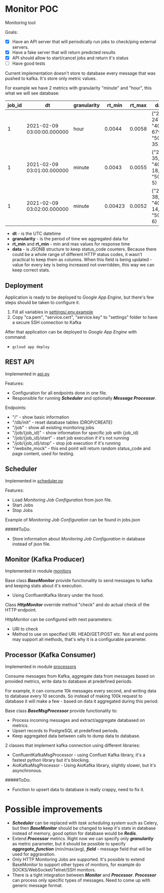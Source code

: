 # Monitor POC
Monitoring tool

Goals:
- [x] Have an API server that will periodically run jobs to check/ping external servers.
- [x] Have a fake server that will return predicted results
- [x] API should allow to start/cancel jobs and return it's status
- [ ] Have good tests

Current implementation doesn't store to database every message that was pushed to kafka.
It's store only metric values.

For example we have 2 metrics with granularity "minute" and "hour", this what we will see database: 

job_id | dt | granularity | rt_min | rt_max | data                              
-------|----|-------------|-------------------|-------------------|------------------------------------------------
1|2021-02-09 03:00:00.000000|hour|0.0044|0.0058|{"200": 2470, "404": 679, "500": 351}
1|2021-02-09 03:01:00.000000|minute|0.0043|0.0055|{"200": 35, "404": 18, "500": 5}
1|2021-02-09 03:02:00.000000|minute|0.00423|0.0052|{"200": 38, "404": 14, "500": 6}

- **dt** - is the UTC datetime
- **granularity** - is the period of time we aggregated data for
- **rt_min** and **rt_min** - min and max values for response time
- **data** - is JSONB structure to keep status_code counters. Because there could be a whole range of different HTTP 
status codes, it wasn't practical to keep them as columns. When this field is being updated - value for every key is 
being increased not overridden, this way we can keep correct stats.

## Deployment
Application is ready to be deployed to *Google App Engine*, but there's few steps should be taken to configure it.
1. Fill all variables in [settings/.env.example](settings/.env.example)
2. Copy "ca.pem", "service.cert", "service.key" to "settings" folder to have a secure SSH connection to Kafka

After that application can be deployed to *Google App Engine* with command:
* `gcloud app deploy`
  
## REST API
Implemented in [api.py](api.py)

Features:
- Configuration for all endpoints done in one file.
- Responsible for running ***Scheduler*** and optionally ***Message Processor***.

Endpoints:
- "/" - show basic information
- "/db/init" - reset database tables (DROP/CREATE)
- "/job" - show all existing monitoring jobs
- "/job/{job_id}" - show information for specific job with {job_id}
- "/job/{job_id}/start" - start job execution if it's not running
- "/job/{job_id}/stop" - stop job execution if it's running
- "/website_mock" - this end point will return random status_code and page content, used for testing.

## Scheduler
Implemented in [scheduler.py](scheduler.py)

Features:
- Load *Monitoring Job Configuration* from json file.
- Start Jobs
- Stop Jobs

Example of *Monitoring Job Configuration* can be found in jobs.json 

#####ToDo:
- Store information about *Monitoring Job Configuration* in database instead of json file.

## Monitor (Kafka Producer)
Implemented in module [monitors](monitors)

Base class ***BaseMonitor*** provide functionality to send messages to kafka and 
keeping stats about it's execution.
- Using ConfluentKafka library under the hood.

Class ***HttpMonitor*** override method "check" and do actual check of the HTTP endpoint.

HttpMonitor can be configured with next parameters:
- URI to check
- Method to use on specified URI. HEAD/GET/POST etc. Not all end points may support all methods,
that's why it is a configurable parameter.

## Processor (Kafka Consumer)
Implemented in module [processors](processors) 

Consume messages from Kafka, aggregate data from messages based on provided metrics, write data to 
database at predefined periods.

For example, it can consume 10k messages every second, and writing data to database every 10 seconds. 
So instead of making 100k request to database it will make a few - based on data it aggregated during 
this period.

Base class ***BaseMsgProcessor*** provide functionality to:
- Process incoming messages and extract/aggregate databased on metrics. 
- Upsert records to PostgreSQL at predefined periods.
- Keep aggregated data between calls to dump data to database.

2 classes that implement kafka connection using different libraries:
- ConfluentKafkaMsgProcessor - using Confluet Kafka library, it's a fastest python library but it's blocking.
- AioKafkaMsgProcessor - Using AioKafka library, slightly slower, but it's asynchronous.

#####ToDo:
- Function to upsert data to database is really crappy, need to fix it.
 
# Possible improvements
- ***Scheduler*** can be replaced with *task scheduling system* such as Celery, but then ***BaseMonitor*** 
should be changed to keep it's stats in database instead of memory, good option for database would be ***Redis***.
- Extend ***Processor*** metrics. Right now we can specify only ***granularity*** as metric parameter, but it should 
be possible to specify ***aggregate_function*** (min/max/avg), ***field*** - message field that will be used for 
aggravation.
- Only HTTP Monitoring Jobs are supported. It's possible to extend BaseMonitor to support 
other types of monitors, for example do SOCKS/WebSocket/Telnet/SSH monitors.
- There is a tight integration between ***Monitor*** and ***Processor***. ***Processor*** can 
process only specific types of messages. Need to come up with generic message format.  
